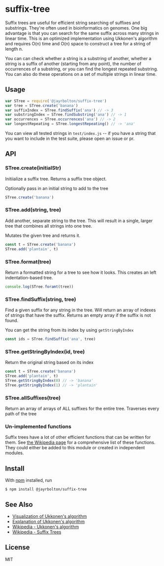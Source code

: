 # suffix-tree

Suffix trees are useful for efficient string searching of suffixes and substrings. They're often used in bioinformatics on genomes. One big advantage is that you can search for the same suffix across many strings in linear time. This is an optimized implementation using Ukkonen's algorithm and requires O(n) time and O(n) space to construct a tree for a string of length n.

You can can check whether a string is a substring of another, whether a string is a suffix of another (starting from any point), the number of occurrences of a substring, or you can find the longest repeated substring. You can also do these operations on a set of multiple strings in linear time.

## Usage

```js
var STree = require('@jayrbolton/suffix-tree')
var tree = STree.create('banana')
var suffixIndex = STree.findSuffix('ana') // -> 3
var substringIndex = STree.findSubstring('ana') // -> 1
var occurrences = STree.occurrences('ana') // -> 2
var longestRepeating = STree.longestRepeating() // -> 'ana'
```

You can view all tested strings in `test/index.js` -- if you have a string that you want to include in the test suite, please open an issue or pr.

## API

### STree.create(initialStr)

Initiialize a suffix tree. Returns a suffix tree object.

Optionally pass in an initial string to add to the tree

```js
STree.create('banana')
```

### STree.add(string, tree)

Add another, separate string to the tree. This will result in a single, larger tree that combines all strings into one tree.

Mutates the given tree and returns it.

```js
const t = STree.create('banana')
STree.add('plantain', t)
```

### STree.format(tree)

Return a formatted string for a tree to see how it looks. This creates an left indentation-based tree.

```js
console.log(STree.foramt(tree))
```

### STree.findSuffix(string, tree)

Find a given suffix for any string in the tree. Will return an array of indexes of strings that have the suffix. Returns an empty array if the suffix is not found.

You can get the string from its index by using `getStringByIndex`

```js
const ids = STree.findSuffix('ana', tree)
```

### STree.getStringByIndex(id, tree)

Return the original string based on its index

```js
const t = STree.create('banana')
STree.add('plantain', t)
STree.getStringByIndex(0) // -> 'banana'
STree.getStringByIndex(1) // -> 'plantain'
```

### STree.allSuffixes(tree)

Return an array of arrays of ALL suffixes for the entire tree. Traverses every path of the tree

### Un-implemented functions

Suffix trees have a lot of other efficient functions that can be written for them. See [the Wikipedia page](https://en.wikipedia.org/wiki/Suffix_tree#Functionality) for a comprehensive list of these functions. They could either be added to this module or created in independent modules.

## Install

With [npm](https://npmjs.org/) installed, run

```
$ npm install @jayrbolton/suffix-tree
```

## See Also

- [Visualization of Ukkonen's algorithm](brenden.github.io/ukkonen-animation/)
- [Explanation of Ukkonen's algorithm](https://stackoverflow.com/questions/9452701/ukkonens-suffix-tree-algorithm-in-plain-english/9513423#9513423)
- [Wikipedia - Ukkonen's algorithm](https://en.wikipedia.org/wiki/Suffix_tree)
- [Wikipedia - Suffix Trees](https://en.wikipedia.org/wiki/Suffix_tree)

## License

MIT

